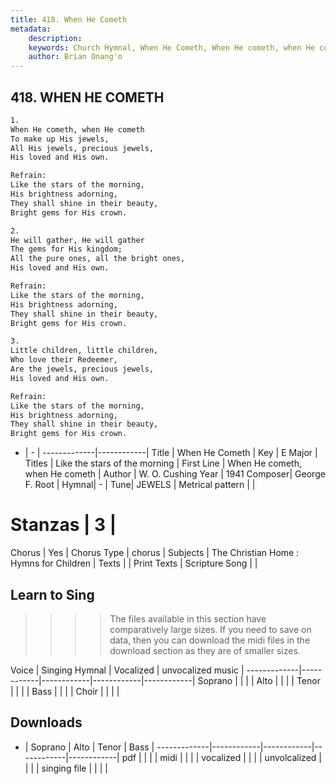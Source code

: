 ```yaml
---
title: 418. When He Cometh
metadata:
    description: 
    keywords: Church Hymnal, When He Cometh, When He cometh, when He cometh , Like the stars of the morning
    author: Brian Onang'o
---
```



## 418. WHEN HE COMETH

```txt
1.
When He cometh, when He cometh 
To make up His jewels, 
All His jewels, precious jewels, 
His loved and His own. 

Refrain:
Like the stars of the morning, 
His brightness adorning, 
They shall shine in their beauty, 
Bright gems for His crown. 

2.
He will gather, He will gather 
The gems for His kingdom; 
All the pure ones, all the bright ones, 
His loved and His own. 

Refrain:
Like the stars of the morning, 
His brightness adorning, 
They shall shine in their beauty, 
Bright gems for His crown. 

3.
Little children, little children, 
Who love their Redeemer, 
Are the jewels, precious jewels, 
His loved and His own.

Refrain:
Like the stars of the morning, 
His brightness adorning, 
They shall shine in their beauty, 
Bright gems for His crown. 

```

- |   -  |
-------------|------------|
Title | When He Cometh |
Key | E Major |
Titles | Like the stars of the morning |
First Line | When He cometh, when He cometh  |
Author | W. O. Cushing
Year | 1941
Composer| George F. Root |
Hymnal|  - |
Tune| JEWELS |
Metrical pattern | |
# Stanzas | 3 |
Chorus | Yes |
Chorus Type | chorus |
Subjects | The Christian Home : Hymns for Children |
Texts |  |
Print Texts | 
Scripture Song |  |
  
## Learn to Sing

>>>> The files available in this section have comparatively large sizes. If you need to save on data, then you can download the midi files in the download section as they are of smaller sizes.

Voice |  Singing Hymnal | Vocalized | unvocalized music |
-------------|------------|------------|------------|------------|
Soprano | | | |
Alto | | | |
Tenor | | | |
Bass | | | |
Choir | | | |

## Downloads

- |  Soprano | Alto | Tenor | Bass |
-------------|------------|------------|------------|------------|
pdf | | | |
midi | | | |
vocalized | | | |
unvolcalized | | | |
singing file | | | |
  